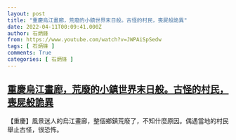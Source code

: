 ```yaml
---
layout: post
title: "重慶烏江畫廊，荒廢的小鎮世界末日般。古怪的村民，喪屍般詭異"
date: 2022-04-11T00:09:41.000Z
author: 石炳鋒
from: https://www.youtube.com/watch?v=JWPAiSpSedw
tags: [ 石炳锋 ]
comments: True
categories: [ 石炳锋 ]
---
```

<!--1649635781000-->
[重慶烏江畫廊，荒廢的小鎮世界末日般。古怪的村民，喪屍般詭異](https://www.youtube.com/watch?v=JWPAiSpSedw)
------

<div>
【重慶】風景迷人的烏江畫廊，整個鄉鎮荒廢了，不知什麼原因。偶遇當地的村民舉止古怪，很恐怖。
</div>
